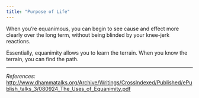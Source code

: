 ```yaml
---
title: "Purpose of Life"
---
```


When you’re equanimous, you can begin to see cause and effect more clearly over the long term, without being blinded by your knee-jerk reactions. 

Essentially, equanimity allows you to learn the terrain. When you know the terrain, you can find the path. 

---
_References:_  http://www.dhammatalks.org/Archive/Writings/CrossIndexed/Published/ePublish_talks_3/080924_The_Uses_of_Equanimity.pdf
